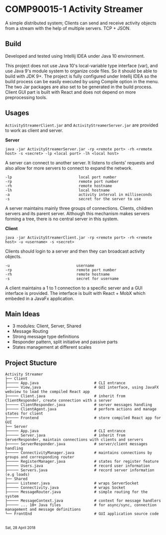# COMP90015-1 Activity Streamer

A simple distributed system; Clients can send and receive activity objects from a stream with the help of multiple servers. TCP + JSON.


## Build

Developed and tested using Intellij IDEA under Java 10 environment.

This project does not use Java 10's local-variable type interface (var), and use Java 9's module system to organize code files. So it should be able to build with JDK 9+. The project is fully configured under Intellij IDEA so the build process can be easily executed by using Compile option in the menu. The two Jar packages are also set to be generated in the build process. Client GUI part is built with React and does not depend on more preprocessing tools.


## Usages

`ActivityStreamerClient.jar` and `ActivityStreamerServer.jar` are provided to work as client and server.

__Server__

```
java -jar ActivityStreamerServer.jar -rp <remote port> -rh <remote host> -s <secret> -lp <local port> -lh <local host>
```

A server can connect to another server. It listens to clients' requests and also allow for more servers to connect to expand the network.

```
-lp                              local port number
-rp                              remote port number
-rh                              remote hostname
-lh                              local hostname
-a                               activity interval in milliseconds
-s                               secret for the server to use
```
A server maintains mainly three groups of connections. Clients, children servers and its parent server. Although this mechanism makes servers forming a tree, there is no central server in this system. 

__Client__
```
java -jar ActivityStreamerClient.jar -rp <remote port> -rh <remote host> -u <username> -s <secret>
```

Clients should login to a server and then they can broadcast activity objects.
```
-u                              username
-rp                             remote port number
-rh                             remote hostname
-s                              secret for username
```   
A client maintains a 1 to 1 connection to a specific server and a GUI interface is provided. The interface is built with React + MobX which embeded in a JavaFx application.

## Main Ideas

- 3 modules: Client, Server, Shared
- Message Routing
- Strong message type definitions
- Responder pattern, split initiative and passive parts
- States management at different scales

## Project Stucture

```
Activity Streamer
├── Client         
├───── App.java                         # CLI entrance              
├───── View.java                        # GUI interface, using JavaFX webview to load the compiled React app               
├───── Client.java                      # inherit from ClientResponder, create connection with a server
├───── ClientResponder.java             # server messages handling
├───── ClientAgent.java                 # perform actions and manage states for client
├───── Frontend                         # store compiled React app for GUI
├── Server                              
├───── App.java                         # CLI entrance
├───── Server.java                      # inherit from ServerResponder, maintain connections with clients and servers
├───── ServerResponder.java             # server/client messages handling
├───── ConnectivityManager.java         # maintains connections by groups and corresponding router
├───── RegisterManager.java             # states for register feature
├───── Users.java                       # record user information
├───── Servers.java                     # record server information (e.g loads)  
├── Shared            
├───── Listener.java                    # wraps ServerSocket
├───── Connectivity.java                # wraps Socket
├───── MessageRouter.java               # simple routing for the system
├───── MessageContext.java              # context for message handlers
├───── ... 10+ Java files               # for async/sync, connection management and message definitions 
└── FrontEnd                            # GUI application source code
```

<br />  
<sup>Sat, 28 April 2018</sup> 
